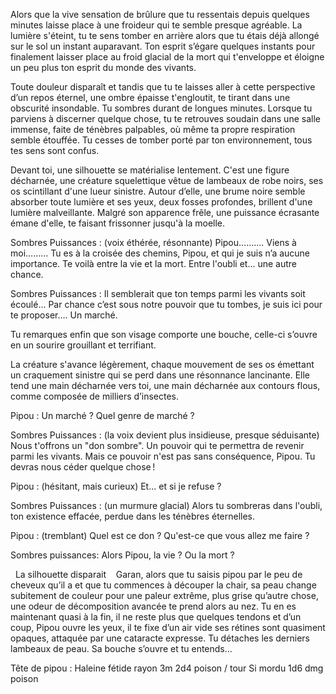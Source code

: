 Alors que la vive sensation de brûlure que tu ressentais depuis quelques minutes laisse place à une froideur qui te semble presque agréable. La lumière s'éteint, tu te sens tomber en arrière alors que tu étais déjà allongé sur le sol un instant auparavant. Ton esprit s’égare quelques instants pour finalement laisser place au froid glacial de la mort qui t'enveloppe et éloigne un peu plus ton esprit du monde des vivants.  

Toute douleur disparaît et tandis que tu te laisses aller à cette perspective d’un repos éternel, une ombre épaisse t'engloutit, te tirant dans une obscurité insondable. Tu sombres durant de longues minutes. Lorsque tu parviens à discerner quelque chose, tu te retrouves soudain dans une salle immense, faite de ténèbres palpables, où même ta propre respiration semble étouffée. Tu cesses de tomber porté par ton environnement, tous tes sens sont confus. 

Devant toi, une silhouette se matérialise lentement. C'est une figure décharnée, une créature squelettique vêtue de lambeaux de robe noirs, ses os scintillant d'une lueur sinistre. Autour d’elle, une brume noire semble absorber toute lumière et ses yeux, deux fosses profondes, brillent d'une lumière malveillante. Malgré son apparence frêle, une puissance écrasante émane d'elle, te faisant frissonner jusqu'à la moelle. 

Sombres Puissances : (voix éthérée, résonnante) Pipou………. Viens à moi……… Tu es à la croisée des chemins, Pipou, et qui je suis n’a aucune importance. Te voilà entre la vie et la mort. Entre l'oubli et... une autre chance. 

Sombres Puissances : Il semblerait que ton temps parmi les vivants soit écoulé... Par chance c’est sous notre pouvoir que tu tombes, je suis ici pour te proposer…. Un marché. 

Tu remarques enfin que son visage comporte une bouche, celle-ci s’ouvre en un sourire grouillant et terrifiant. 

La créature s'avance légèrement, chaque mouvement de ses os émettant un craquement sinistre qui se perd dans une résonnance lancinante. Elle tend une main décharnée vers toi, une main décharnée aux contours flous, comme composée de milliers d’insectes. 

Pipou : Un marché ? Quel genre de marché ? 

Sombres Puissances : (la voix devient plus insidieuse, presque séduisante) Nous t'offrons un "don sombre". Un pouvoir qui te permettra de revenir parmi les vivants. Mais ce pouvoir n'est pas sans conséquence, Pipou. Tu devras nous céder quelque chose ! 

Pipou : (hésitant, mais curieux) Et... et si je refuse ? 

Sombres Puissances : (un murmure glacial) Alors tu sombreras dans l'oubli, ton existence effacée, perdue dans les ténèbres éternelles. 

Pipou : (tremblant) Quel est ce don ? Qu'est-ce que vous allez me faire ? 

Sombres puissances: Alors Pipou, la vie ? Ou la mort ?  

  La silhouette disparait
  
Garan, alors que tu saisis pipou par le peu de cheveux qu’il a et que tu commences à découper la chair, sa peau change subitement de couleur pour une paleur extrême, plus grise qu’autre chose, une odeur de décomposition avancée te prend alors au nez. Tu en es maintenant quasi à la fin, il ne reste plus que quelques tendons et d’un coup, Pipou ouvre les yeux, il te fixe d’un air vide ses rétines sont quasiment opaques, attaquée par une cataracte expresse. Tu détaches les derniers lambeaux de peau. Sa bouche s’ouvre et tu entends... 


Tête de pipou : 
Haleine fétide rayon 3m 2d4 poison / tour
Si mordu 1d6 dmg poison